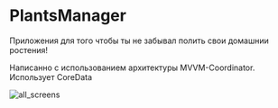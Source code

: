 # PlantsManager

Приложения для того чтобы ты не забывал полить свои домашнии ростения!

Написанно с использованием архитектуры MVVM-Coordinator.
Использует CoreData

![all_screens](https://user-images.githubusercontent.com/5391065/171881710-321a744a-4d7c-4278-96df-693297d54fc5.jpg)
